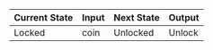 | Current State	 | Input	| Next State |	Output|
|---|---|---|---|
| Locked	       | coin	| Unlocked	| Unlock | turnstile so customer can push through|

